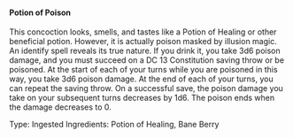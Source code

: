 #### Potion of Poison
This concoction looks, smells, and tastes like a Potion of Healing or other beneficial potion. However, it is actually poison masked by illusion magic. An identify spell reveals its true nature.
If you drink it, you take 3d6 poison damage, and you must succeed on a DC 13 Constitution saving throw or be poisoned. At the start of each of your turns while you are poisoned in this way, you take 3d6 poison damage. At the end of each of your turns, you can repeat the saving throw. On a successful save, the poison damage you take on your subsequent turns decreases by 1d6. The poison ends when the damage decreases to 0.

Type: Ingested
Ingredients: Potion of Healing, Bane Berry
